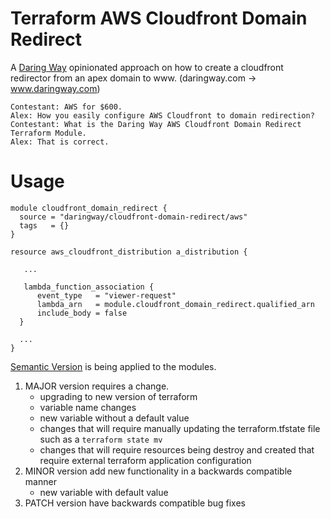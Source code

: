 # Terraform AWS Cloudfront Domain Redirect

A [Daring Way](https://www/daringway.com/) opinionated approach on how to create a cloudfront redirector from an apex domain to www. (daringway.com -> www.daringway.com)

    Contestant: AWS for $600.
    Alex: How you easily configure AWS Cloudfront to domain redirection?
    Contestant: What is the Daring Way AWS Cloudfront Domain Redirect Terraform Module.
    Alex: That is correct.
    
# Usage

```hcl
module cloudfront_domain_redirect {
  source = "daringway/cloudfront-domain-redirect/aws"
  tags   = {}
}

resource aws_cloudfront_distribution a_distribution {
 
   ...

   lambda_function_association {
      event_type   = "viewer-request"
      lambda_arn   = module.cloudfront_domain_redirect.qualified_arn
      include_body = false
  }

  ...
}
```    
    
[Semantic Version](https://semver.org) is being applied to the modules. 

1. MAJOR version requires a change. 
    - upgrading to new version of terraform
    - variable name changes
    - new variable without a default value
    - changes that will require manually updating the terraform.tfstate file such as a `terraform state mv`
    - changes that will require resources being destroy and created that require external terraform application configuration
2. MINOR version add new functionality in a backwards compatible manner
    - new variable with default value
3. PATCH version have backwards compatible bug fixes